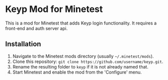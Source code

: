# Keyp Mod for Minetest

This is a mod for Minetest that adds Keyp login functionality. It requires a front-end and auth server api.

## Installation

1. Navigate to the Minetest mods directory (usually `~/.minetest/mods`).
2. Clone this repository: `git clone https://github.com/username/keyp.git`.
3. Rename the resulting folder to `keyp` if it is not already named that.
4. Start Minetest and enable the mod from the 'Configure' menu.
